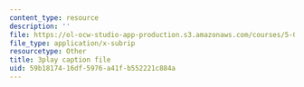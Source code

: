 ```yaml
---
content_type: resource
description: ''
file: https://ol-ocw-studio-app-production.s3.amazonaws.com/courses/5-07sc-biological-chemistry-i-fall-2013/59b1817416df5976a41fb552221c884a_sBYrp3zssWE.vtt
file_type: application/x-subrip
resourcetype: Other
title: 3play caption file
uid: 59b18174-16df-5976-a41f-b552221c884a
---
```

